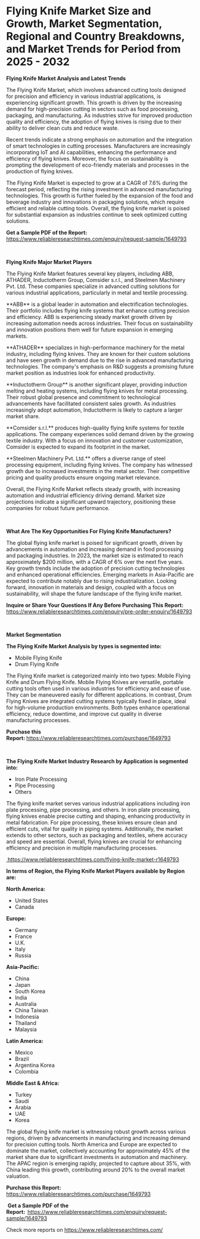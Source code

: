 <p><h1>Flying Knife Market Size and Growth, Market Segmentation, Regional and Country Breakdowns, and Market Trends for Period from 2025 -  2032</h1></p><p><strong>Flying Knife Market Analysis and Latest Trends</strong></p>
<p><p>The Flying Knife Market, which involves advanced cutting tools designed for precision and efficiency in various industrial applications, is experiencing significant growth. This growth is driven by the increasing demand for high-precision cutting in sectors such as food processing, packaging, and manufacturing. As industries strive for improved production quality and efficiency, the adoption of flying knives is rising due to their ability to deliver clean cuts and reduce waste.</p><p>Recent trends indicate a strong emphasis on automation and the integration of smart technologies in cutting processes. Manufacturers are increasingly incorporating IoT and AI capabilities, enhancing the performance and efficiency of flying knives. Moreover, the focus on sustainability is prompting the development of eco-friendly materials and processes in the production of flying knives.</p><p>The Flying Knife Market is expected to grow at a CAGR of 7.6% during the forecast period, reflecting the rising investment in advanced manufacturing technologies. This growth is further fueled by the expansion of the food and beverage industry and innovations in packaging solutions, which require efficient and reliable cutting tools. Overall, the flying knife market is poised for substantial expansion as industries continue to seek optimized cutting solutions.</p></p>
<p><strong>Get a Sample PDF of the Report:&nbsp;</strong> <a href="https://www.reliableresearchtimes.com/enquiry/request-sample/1649793?utm_campaign=3252&utm_medium=2&utm_source=Github&utm_content=ia&utm_term=09042025&utm_id=flying-knife">https://www.reliableresearchtimes.com/enquiry/request-sample/1649793</a></p>
<p>&nbsp;</p>
<p><strong>Flying Knife Major Market Players</strong></p>
<p><p>The Flying Knife Market features several key players, including ABB, ATHADER, Inductotherm Group, Comsider s.r.l., and Steelmen Machinery Pvt. Ltd. These companies specialize in advanced cutting solutions for various industrial applications, particularly in metal and textile processing.</p><p>**ABB** is a global leader in automation and electrification technologies. Their portfolio includes flying knife systems that enhance cutting precision and efficiency. ABB is experiencing steady market growth driven by increasing automation needs across industries. Their focus on sustainability and innovation positions them well for future expansion in emerging markets.</p><p>**ATHADER** specializes in high-performance machinery for the metal industry, including flying knives. They are known for their custom solutions and have seen growth in demand due to the rise in advanced manufacturing technologies. The company's emphasis on R&D suggests a promising future market position as industries look for enhanced productivity.</p><p>**Inductotherm Group** is another significant player, providing induction melting and heating systems, including flying knives for metal processing. Their robust global presence and commitment to technological advancements have facilitated consistent sales growth. As industries increasingly adopt automation, Inductotherm is likely to capture a larger market share.</p><p>**Comsider s.r.l.** produces high-quality flying knife systems for textile applications. The company experiences solid demand driven by the growing textile industry. With a focus on innovation and customer customization, Comsider is expected to expand its footprint in the market.</p><p>**Steelmen Machinery Pvt. Ltd.** offers a diverse range of steel processing equipment, including flying knives. The company has witnessed growth due to increased investments in the metal sector. Their competitive pricing and quality products ensure ongoing market relevance.</p><p>Overall, the Flying Knife Market reflects steady growth, with increasing automation and industrial efficiency driving demand. Market size projections indicate a significant upward trajectory, positioning these companies for robust future performance.</p></p>
<p>&nbsp;</p>
<p><strong>What Are The Key Opportunities For Flying Knife Manufacturers?</strong></p>
<p><p>The global flying knife market is poised for significant growth, driven by advancements in automation and increasing demand in food processing and packaging industries. In 2023, the market size is estimated to reach approximately $200 million, with a CAGR of 6% over the next five years. Key growth trends include the adoption of precision cutting technologies and enhanced operational efficiencies. Emerging markets in Asia-Pacific are expected to contribute notably due to rising industrialization. Looking forward, innovation in materials and design, coupled with a focus on sustainability, will shape the future landscape of the flying knife market.</p></p>
<p><strong>Inquire or Share Your Questions If Any Before Purchasing This Report:</strong> <a href="https://www.reliableresearchtimes.com/enquiry/pre-order-enquiry/1649793?utm_campaign=3252&utm_medium=2&utm_source=Github&utm_content=ia&utm_term=09042025&utm_id=flying-knife">https://www.reliableresearchtimes.com/enquiry/pre-order-enquiry/1649793</a></p>
<p>&nbsp;</p>
<p><strong>Market Segmentation</strong></p>
<p><strong>The Flying Knife Market Analysis by types is segmented into:</strong></p>
<p><ul><li>Mobile Flying Knife</li><li>Drum Flying Knife</li></ul></p>
<p><p>The Flying Knife market is categorized mainly into two types: Mobile Flying Knife and Drum Flying Knife. Mobile Flying Knives are versatile, portable cutting tools often used in various industries for efficiency and ease of use. They can be maneuvered easily for different applications. In contrast, Drum Flying Knives are integrated cutting systems typically fixed in place, ideal for high-volume production environments. Both types enhance operational efficiency, reduce downtime, and improve cut quality in diverse manufacturing processes.</p></p>
<p><strong>Purchase this Report:&nbsp;</strong><a href="https://www.reliableresearchtimes.com/purchase/1649793?utm_campaign=3252&utm_medium=2&utm_source=Github&utm_content=ia&utm_term=09042025&utm_id=flying-knife">https://www.reliableresearchtimes.com/purchase/1649793</a></p>
<p>&nbsp;</p>
<p><strong>The Flying Knife Market Industry Research by Application is segmented into:</strong></p>
<p><ul><li>Iron Plate Processing</li><li>Pipe Processing</li><li>Others</li></ul></p>
<p><p>The flying knife market serves various industrial applications including iron plate processing, pipe processing, and others. In iron plate processing, flying knives enable precise cutting and shaping, enhancing productivity in metal fabrication. For pipe processing, these knives ensure clean and efficient cuts, vital for quality in piping systems. Additionally, the market extends to other sectors, such as packaging and textiles, where accuracy and speed are essential. Overall, flying knives are crucial for enhancing efficiency and precision in multiple manufacturing processes.</p></p>
<p><a href="https://www.reliableresearchtimes.com/flying-knife-market-r1649793?utm_campaign=3252&utm_medium=2&utm_source=Github&utm_content=ia&utm_term=09042025&utm_id=flying-knife">&nbsp;https://www.reliableresearchtimes.com/flying-knife-market-r1649793</a></p>
<p><strong>In terms of Region, the Flying Knife Market Players available by Region are:</strong></p>
<p>
    <p> <strong> North America: </strong>
        <ul>
            <li>United States</li>
            <li>Canada</li>
        </ul>
        </p> 
    <p> <strong> Europe: </strong>
        <ul>
            <li>Germany</li>
            <li>France</li>
            <li>U.K.</li>
            <li>Italy</li>
            <li>Russia</li>
        </ul>
        </p> 
    <p> <strong> Asia-Pacific: </strong>
        <ul>
            <li>China</li>
            <li>Japan</li>
            <li>South Korea</li>
            <li>India</li>
            <li>Australia</li>
            <li>China Taiwan</li>
            <li>Indonesia</li>
            <li>Thailand</li>
            <li>Malaysia</li>
        </ul>
        </p> 
    <p> <strong> Latin America: </strong>
        <ul>
            <li>Mexico</li>
            <li>Brazil</li>
            <li>Argentina Korea</li>
            <li>Colombia</li>
        </ul>
        </p> 
    <p> <strong> Middle East & Africa: </strong>
        <ul>
            <li>Turkey</li>
            <li>Saudi</li>
            <li>Arabia</li>
            <li>UAE</li>
            <li>Korea</li>
        </ul>
    </p>
    </p>
<p><p>The global flying knife market is witnessing robust growth across various regions, driven by advancements in manufacturing and increasing demand for precision cutting tools. North America and Europe are expected to dominate the market, collectively accounting for approximately 45% of the market share due to significant investments in automation and machinery. The APAC region is emerging rapidly, projected to capture about 35%, with China leading this growth, contributing around 20% to the overall market valuation.</p></p>
<p><strong>Purchase this Report: </strong><a href="https://www.reliableresearchtimes.com/purchase/1649793?utm_campaign=3252&utm_medium=2&utm_source=Github&utm_content=ia&utm_term=09042025&utm_id=flying-knife">https://www.reliableresearchtimes.com/purchase/1649793</a></p>
<p>&nbsp;<strong>Get a Sample PDF of the Report:&nbsp;&nbsp;</strong><a href="https://www.reliableresearchtimes.com/enquiry/request-sample/1649793?utm_campaign=3252&utm_medium=2&utm_source=Github&utm_content=ia&utm_term=09042025&utm_id=flying-knife">https://www.reliableresearchtimes.com/enquiry/request-sample/1649793</a></p>
<p><strong></strong></p>
<p>Check more reports on <a href="https://www.reliableresearchtimes.com/?utm_campaign=3252&utm_medium=2&utm_source=Github&utm_content=ia&utm_term=09042025&utm_id=flying-knife">https://www.reliableresearchtimes.com/</a></p>